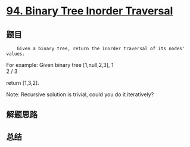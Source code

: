 # [94. Binary Tree Inorder Traversal](https://leetcode.com/problems/binary-tree-inorder-traversal/)

## 题目

        Given a binary tree, return the inorder traversal of its nodes' values.


For example:
Given binary tree [1,null,2,3],
   1
    \
     2
    /
   3



return [1,3,2].


Note: Recursive solution is trivial, could you do it iteratively?
      

## 解题思路


## 总结


